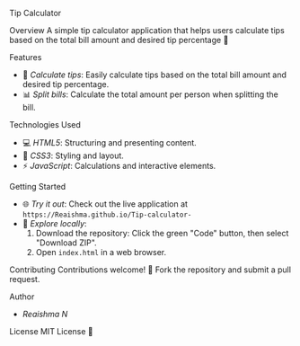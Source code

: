 

Tip Calculator

Overview
A simple tip calculator application that helps users calculate tips based on the total bill amount and desired tip percentage 💸

Features
- 💸 *Calculate tips*: Easily calculate tips based on the total bill amount and desired tip percentage.
- 📊 *Split bills*: Calculate the total amount per person when splitting the bill.

Technologies Used
- 💻 *HTML5*: Structuring and presenting content.
- 🎨 *CSS3*: Styling and layout.
- ⚡️ *JavaScript*: Calculations and interactive elements.

Getting Started
- 🌐 *Try it out*: Check out the live application at `https://Reaishma.github.io/Tip-calculator-`
- 📁 *Explore locally*:
    1. Download the repository: Click the green "Code" button, then select "Download ZIP".
    2. Open `index.html` in a web browser.

Contributing
Contributions welcome! 🌟 Fork the repository and submit a pull request.

Author
- *Reaishma N*

License
MIT License 📄

